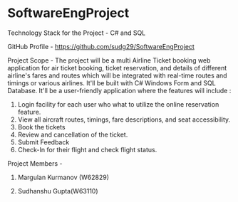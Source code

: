 # SoftwareEngProject
Technology Stack for the Project - C# and SQL

GitHub Profile - https://github.com/sudg29/SoftwareEngProject

Project Scope - 
The project will be a multi Airline Ticket booking web application for air ticket booking, ticket reservation, and details of different airline's fares and routes which will be integrated with real-time routes and timings or various airlines. It'll be built with C# Windows Form and SQL Database. It'll be a user-friendly application where the features will include :

1. Login facility for each user who what to utilize the online reservation feature.
2. View all aircraft routes, timings, fare descriptions, and seat accessibility.
3. Book the tickets
4. Review and cancellation of the ticket.
5. Submit Feedback
6. Check-In for their flight and check flight status.

Project Members -

1. Margulan Kurmanov (W62829)

2. Sudhanshu Gupta(W63110)

﻿﻿﻿﻿﻿﻿﻿﻿
